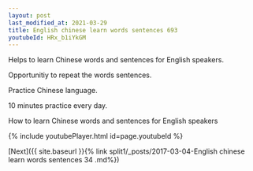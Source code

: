 ```yaml
---
layout: post
last_modified_at: 2021-03-29
title: English chinese learn words sentences 693 
youtubeId: HRx_b1iYkGM
---
```

 
 
Helps to learn Chinese words and sentences for English speakers.

Opportunitiy to repeat the words sentences. 

Practice Chinese language. 
 
10 minutes practice every day. 
 
How to learn Chinese words and sentences for English speakers 
 
{% include youtubePlayer.html id=page.youtubeId %}
 
 
[Next]({{ site.baseurl }}{% link  split1/_posts/2017-03-04-English chinese learn words sentences 34 .md%})
 

